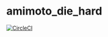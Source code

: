 # amimoto_die_hard

[![CircleCI](https://circleci.com/gh/Launch-with-1-Click/amimoto_die_hard.svg?style=svg)](https://circleci.com/gh/Launch-with-1-Click/amimoto_die_hard)
